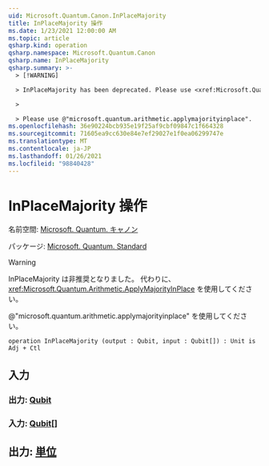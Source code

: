 ```yaml
---
uid: Microsoft.Quantum.Canon.InPlaceMajority
title: InPlaceMajority 操作
ms.date: 1/23/2021 12:00:00 AM
ms.topic: article
qsharp.kind: operation
qsharp.namespace: Microsoft.Quantum.Canon
qsharp.name: InPlaceMajority
qsharp.summary: >-
  > [!WARNING]

  > InPlaceMajority has been deprecated. Please use <xref:Microsoft.Quantum.Arithmetic.ApplyMajorityInPlace> instead.

  >

  > Please use @"microsoft.quantum.arithmetic.applymajorityinplace".
ms.openlocfilehash: 36e90224bcb935e19f25af9cbf09847c1f664328
ms.sourcegitcommit: 71605ea9cc630e84e7ef29027e1f0ea06299747e
ms.translationtype: MT
ms.contentlocale: ja-JP
ms.lasthandoff: 01/26/2021
ms.locfileid: "98840428"
---
```

# <a name="inplacemajority-operation"></a>InPlaceMajority 操作

名前空間: [Microsoft. Quantum. キャノン](xref:Microsoft.Quantum.Canon)

パッケージ: [Microsoft. Quantum. Standard](https://nuget.org/packages/Microsoft.Quantum.Standard)


> [!WARNING]
> InPlaceMajority は非推奨となりました。 代わりに、<xref:Microsoft.Quantum.Arithmetic.ApplyMajorityInPlace> を使用してください。
>
> @"microsoft.quantum.arithmetic.applymajorityinplace" を使用してください。



```qsharp
operation InPlaceMajority (output : Qubit, input : Qubit[]) : Unit is Adj + Ctl
```


## <a name="input"></a>入力

### <a name="output--qubit"></a>出力: [Qubit](xref:microsoft.quantum.lang-ref.qubit)




### <a name="input--qubit"></a>入力: [Qubit](xref:microsoft.quantum.lang-ref.qubit)[]





## <a name="output--unit"></a>出力: [単位](xref:microsoft.quantum.lang-ref.unit)

